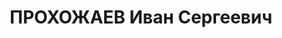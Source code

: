 ---
title: ПРОХОЖАЕВ Иван Сергеевич
description: "Род. в 1887, Тверская губ., обр.: среднее. Проживал: Красноярский кр.,\
  \ с. Балахта. Начальник ОРСа Балахтинского зерносовхоза. \n  Арестован 28.10.1936.\
  \ Обв. по ст. 58-8, 58-10, 58-11 УК РСФСР. Приговор: ВК ВС СССР, ОСО НКВД СССР**,\
  \ 21.04.1937 – 10 лет ИТЛ. \n  Реабилитирован ВК ВС СССР 26.10.1957"
---